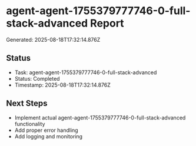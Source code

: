 # agent-agent-1755379777746-0-full-stack-advanced Report

Generated: 2025-08-18T17:32:14.876Z

## Status
- Task: agent-agent-1755379777746-0-full-stack-advanced
- Status: Completed
- Timestamp: 2025-08-18T17:32:14.876Z

## Next Steps
- Implement actual agent-agent-1755379777746-0-full-stack-advanced functionality
- Add proper error handling
- Add logging and monitoring
